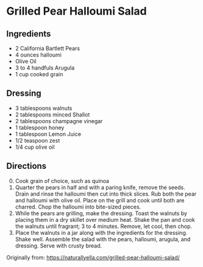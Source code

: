 Grilled Pear Halloumi Salad
=========

Ingredients
-----------
 * 2 California Bartlett Pears
 * 4 ounces halloumi
 * Olive Oil
 * 3 to 4 handfuls Arugula
 * 1 cup cooked grain

Dressing
-----------
 * 3 tablespoons walnuts
 * 2 tablespoons minced Shallot
 * 2 tablespoons champagne vinegar
 * 1 tablespoon honey
 * 1 tablespoon Lemon Juice
 * 1/2 teaspoon zest
 * 1/4 cup olive oil

Directions
---------
 0. Cook grain of choice, such as quinoa
 0. Quarter the pears in half and with a paring knife, remove the seeds.  Drain and rinse the halloumi then cut into thick slices. Rub both the pear and halloumi with olive oil. Place on the grill and cook until both are charred. Chop the halloumi into bite-sized pieces.
 0. While the pears are grilling, make the dressing. Toast the walnuts by placing them in a dry skillet over medium heat. Shake the pan and cook the walnuts until fragrant; 3 to 4 minutes. Remove, let cool, then chop.
 0. Place the walnuts in a jar along with the ingredients for the dressing. Shake well. Assemble the salad with the pears, halloumi, arugula, and dressing. Serve with crusty bread.

Originally from:
  https://naturallyella.com/grilled-pear-halloumi-salad/
